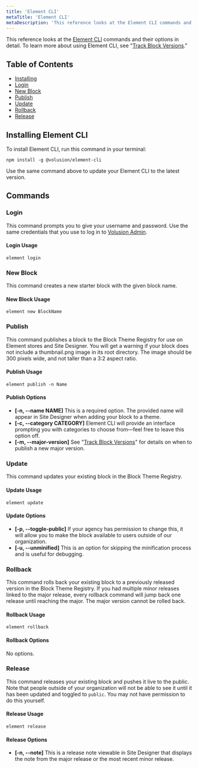 ```yaml
---
title: 'Element CLI'
metaTitle: 'Element CLI'
metaDescription: 'This reference looks at the Element CLI commands and their options in detail.'
---
```


This reference looks at the [Element CLI](https://github.com/volusion/element-cli) commands and their options in detail. To learn more about using Element CLI, see "[Track Block Versions](/how-to/track-block-versions)."

## Table of Contents

- [Installing](#installingelementcli)
- [Login](#login)
- [New Block](#newblock)
- [Publish](#publish)
- [Update](#update)
- [Rollback](#rollback)
- [Release](#release)

## Installing Element CLI

To install Element CLI, run this command in your terminal:

```shell
npm install -g @volusion/element-cli
```

Use the same command above to update your Element CLI to the latest version.

## Commands

### Login

This command prompts you to give your username and password. Use the same credentials that you use to log in to [Volusion Admin](https://www.volusion.com/login).

#### Login Usage

```shell
element login
```

### New Block

This command creates a new starter block with the given block name.

#### New Block Usage

```shell
element new BlockName
```

### Publish

This command publishes a block to the Block Theme Registry for use on Element stores and Site Designer. You will get a warning if your block does not include a thumbnail.png image in its root directory. The image should be 300 pixels wide, and not taller than a 3:2 aspect ratio.

#### Publish Usage

```shell
element publish -n Name
```

#### Publish Options

- **[-n, --name NAME]** This is a required option. The provided name will appear in Site Designer when adding your block to a theme.
- **[-c, --category CATEGORY]** Element CLI will provide an interface prompting you with categories to choose from—feel free to leave this option off.
- **[-m, --major-version]** See "[Track Block Versions](/how-to/track-block-versions)" for details on when to publish a new major version.

### Update

This command updates your existing block in the Block Theme Registry.

#### Update Usage

```shell
element update
```

#### Update Options

- **[-p, --toggle-public]** If your agency has permission to change this, it will allow you to make the block available to users outside of our organization.
- **[-u, --unminified]** This is an option for skipping the minification process and is useful for debugging.

### Rollback

This command rolls back your existing block to a previously released version in the Block Theme Registry. If you had multiple minor releases linked to the major release, every rollback command will jump back one release until reaching the major. The major version cannot be rolled back.

#### Rollback Usage

```shell
element rollback
```

#### Rollback Options

No options.

### Release

This command releases your existing block and pushes it live to the public. Note that people outside of your organization will not be able to see it until it has been updated and toggled to `public`. You may not have permission to do this yourself.

#### Release Usage

```shell
element release
```

#### Release Options

- **[-n, --note]** This is a release note viewable in Site Designer that displays the note from the major release or the most recent minor release.
